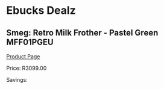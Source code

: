 
# Ebucks Dealz
## Smeg: Retro Milk Frother - Pastel Green MFF01PGEU
[Product Page](https://www.ebucks.com/web/shop/productSelected.do?prodId=1169613293&catId=704984897)

Price: R3099.00

Savings: 


	